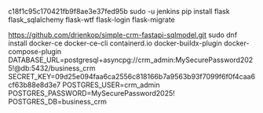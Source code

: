 
c18f1c95c170421fb9f8ae3e37fed95b
sudo -u jenkins pip install flask flask_sqlalchemy flask-wtf flask-login flask-migrate

https://github.com/drienkop/simple-crm-fastapi-sqlmodel.git
sudo dnf install docker-ce docker-ce-cli containerd.io docker-buildx-plugin docker-compose-plugin
DATABASE_URL=postgresql+asyncpg://crm_admin:MySecurePassword2025!@db:5432/business_crm
SECRET_KEY=09d25e094faa6ca2556c818166b7a9563b93f7099f6f0f4caa6cf63b88e8d3e7
POSTGRES_USER=crm_admin
POSTGRES_PASSWORD=MySecurePassword2025!
POSTGRES_DB=business_crm
